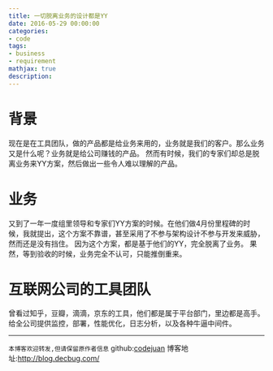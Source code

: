 ```yaml
---
title: 一切脱离业务的设计都是YY
date: 2016-05-29 00:00:00
categories:
- code
tags: 
- business
- requirement
mathjax: true
description: 
---
```


# 背景
现在是在工具团队，做的产品都是给业务来用的，业务就是我们的客户。那么业务又是什么呢？业务就是给公司赚钱的产品。
然而有时候，我们的专家们却总是脱离业务来YY方案，然后做出一些令人难以理解的产品。

<!--more-->

# 业务
又到了一年一度组里领导和专家们YY方案的时候。在他们做4月份里程碑的时候，我就提出，这个方案不靠谱，甚至采用了不参与架构设计不参与开发来威胁，然而还是没有挡住。
因为这个方案，都是基于他们的YY，完全脱离了业务。
果然，等到验收的时候，业务完全不认可，只能推倒重来。

# 互联网公司的工具团队
曾看过知乎，豆瓣，滴滴，京东的工具，他们都是属于平台部门，里边都是高手。给全公司提供监控，部署，性能优化，日志分析，以及各种牛逼中间件。




----------------------------

`本博客欢迎转发,但请保留原作者信息`
github:[codejuan](https://github.com/CodeJuan)
博客地址:http://blog.decbug.com/

